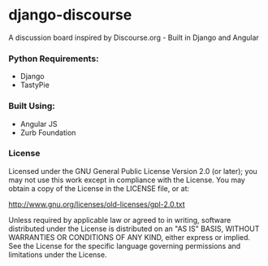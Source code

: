 django-discourse
================

A discussion board inspired by Discourse.org - Built in Django and Angular

### Python Requirements:

* Django
* TastyPie

### Built Using:

* Angular JS
* Zurb Foundation

### License
Licensed under the GNU General Public License Version 2.0 (or later); you may not use this work except in compliance with the License. You may obtain a copy of the License in the LICENSE file, or at:

http://www.gnu.org/licenses/old-licenses/gpl-2.0.txt

Unless required by applicable law or agreed to in writing, software distributed under the License is distributed on an "AS IS" BASIS, WITHOUT WARRANTIES OR CONDITIONS OF ANY KIND, either express or implied. See the License for the specific language governing permissions and limitations under the License.
